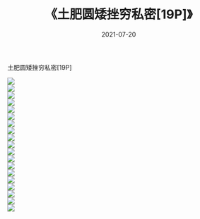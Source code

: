 ﻿---
layout: post
title:  《土肥圆矮挫穷私密[19P]》
date:   2021-07-20
img: http://imgx.orgx.ga/漏D/2021/土肥圆矮挫穷私密[19P]/000.jpg
categories: [美女, 清纯, 唯美]
---

土肥圆矮挫穷私密[19P]

  ![](http://imgx.orgx.ga/漏D/2021/土肥圆矮挫穷私密[19P]/001.jpg) <br> ![](http://imgx.orgx.ga/漏D/2021/土肥圆矮挫穷私密[19P]/002.jpg) <br> ![](http://imgx.orgx.ga/漏D/2021/土肥圆矮挫穷私密[19P]/003.jpg) <br> ![](http://imgx.orgx.ga/漏D/2021/土肥圆矮挫穷私密[19P]/004.jpg) <br> ![](http://imgx.orgx.ga/漏D/2021/土肥圆矮挫穷私密[19P]/005.jpg) <br> ![](http://imgx.orgx.ga/漏D/2021/土肥圆矮挫穷私密[19P]/006.jpg) <br> ![](http://imgx.orgx.ga/漏D/2021/土肥圆矮挫穷私密[19P]/007.jpg) <br> ![](http://imgx.orgx.ga/漏D/2021/土肥圆矮挫穷私密[19P]/008.jpg) <br> ![](http://imgx.orgx.ga/漏D/2021/土肥圆矮挫穷私密[19P]/009.jpg) <br> ![](http://imgx.orgx.ga/漏D/2021/土肥圆矮挫穷私密[19P]/010.jpg) <br> ![](http://imgx.orgx.ga/漏D/2021/土肥圆矮挫穷私密[19P]/011.jpg) <br> ![](http://imgx.orgx.ga/漏D/2021/土肥圆矮挫穷私密[19P]/012.jpg) <br> ![](http://imgx.orgx.ga/漏D/2021/土肥圆矮挫穷私密[19P]/013.jpg) <br> ![](http://imgx.orgx.ga/漏D/2021/土肥圆矮挫穷私密[19P]/014.jpg) <br> ![](http://imgx.orgx.ga/漏D/2021/土肥圆矮挫穷私密[19P]/015.jpg) <br> ![](http://imgx.orgx.ga/漏D/2021/土肥圆矮挫穷私密[19P]/016.jpg) <br> ![](http://imgx.orgx.ga/漏D/2021/土肥圆矮挫穷私密[19P]/017.jpg) <br> ![](http://imgx.orgx.ga/漏D/2021/土肥圆矮挫穷私密[19P]/018.jpg) <br> ![](http://imgx.orgx.ga/漏D/2021/土肥圆矮挫穷私密[19P]/019.jpg) <br>